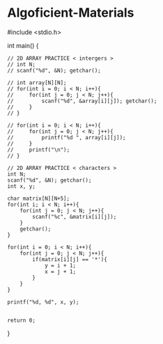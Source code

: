 # Algoficient-Materials

#include <stdio.h>

int main() {

    // 2D ARRAY PRACTICE < intergers >
    // int N;
    // scanf("%d", &N); getchar();
    
    // int array[N][N];
    // for(int i = 0; i < N; i++){
    //     for(int j = 0; j < N; j++){
    //         scanf("%d", &array[i][j]); getchar();
    //     }
    // }
    
    // for(int i = 0; i < N; i++){
    //     for(int j = 0; j < N; j++){
    //         printf("%d ", array[i][j]);
    //     }
    //     printf("\n");
    // }

    // 2D ARRAY PRACTICE < characters >
    int N;
    scanf("%d", &N); getchar();
    int x, y;
    
    char matrix[N][N+5];
    for(int i; i < N; i++){
        for(int j = 0; j < N; j++){
            scanf("%c", &matrix[i][j]);
        }
        getchar();
    }
    
    for(int i = 0; i < N; i++){
        for(int j = 0; j < N; j++){
            if(matrix[i][j] == '*'){
                y = i + 1;
                x = j + 1;
            }
        }
    }
    
    printf("%d, %d", x, y);
    
    
    return 0;
}
